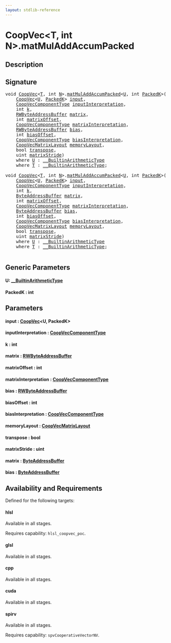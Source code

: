 ```yaml
---
layout: stdlib-reference
---
```


# CoopVec\<T, int N\>\.matMulAddAccumPacked

## Description





## Signature 

<pre>
<span class="code_keyword">void</span> <a href="index.html" class="code_type">CoopVec</a>&lt;<a href="index.html#typeparam-T" class="code_type">T</a>, <span class="code_keyword">int</span> <a href="index.html#decl-N" class="code_var">N</a>&gt;.<a href="matmuladdaccumpacked-369e.html">matMulAddAccumPacked</a>&lt;<a href="matmuladdaccumpacked-369e.html#typeparam-U" class="code_type">U</a>, <span class="code_keyword">int</span> <a href="matmuladdaccumpacked-369e.html#decl-PackedK" class="code_var">PackedK</a>&gt;(
    <a href="index.html" class="code_type">CoopVec</a>&lt;<a href="matmuladdaccumpacked-369e.html#typeparam-U" class="code_type">U</a>, <a href="matmuladdaccumpacked-369e.html#decl-PackedK" class="code_var">PackedK</a>&gt; <a href="matmuladdaccumpacked-369e.html#decl-input" class="code_param">input</a>,
    <a href="../coopveccomponenttype-047g/index.html" class="code_type">CoopVecComponentType</a> <a href="matmuladdaccumpacked-369e.html#decl-inputInterpretation" class="code_param">inputInterpretation</a>,
    <span class="code_keyword">int</span> <a href="matmuladdaccumpacked-369e.html#decl-k" class="code_param">k</a>,
    <a href="../rwbyteaddressbuffer-0126d/index.html" class="code_type">RWByteAddressBuffer</a> <a href="matmuladdaccumpacked-369e.html#decl-matrix" class="code_param">matrix</a>,
    <span class="code_keyword">int</span> <a href="matmuladdaccumpacked-369e.html#decl-matrixOffset" class="code_param">matrixOffset</a>,
    <a href="../coopveccomponenttype-047g/index.html" class="code_type">CoopVecComponentType</a> <a href="matmuladdaccumpacked-369e.html#decl-matrixInterpretation" class="code_param">matrixInterpretation</a>,
    <a href="../rwbyteaddressbuffer-0126d/index.html" class="code_type">RWByteAddressBuffer</a> <a href="matmuladdaccumpacked-369e.html#decl-bias" class="code_param">bias</a>,
    <span class="code_keyword">int</span> <a href="matmuladdaccumpacked-369e.html#decl-biasOffset" class="code_param">biasOffset</a>,
    <a href="../coopveccomponenttype-047g/index.html" class="code_type">CoopVecComponentType</a> <a href="matmuladdaccumpacked-369e.html#decl-biasInterpretation" class="code_param">biasInterpretation</a>,
    <a href="../coopvecmatrixlayout-047d/index.html" class="code_type">CoopVecMatrixLayout</a> <a href="matmuladdaccumpacked-369e.html#decl-memoryLayout" class="code_param">memoryLayout</a>,
    <span class="code_keyword">bool</span> <a href="matmuladdaccumpacked-369e.html#decl-transpose" class="code_param">transpose</a>,
    <span class="code_keyword">uint</span> <a href="matmuladdaccumpacked-369e.html#decl-matrixStride" class="code_param">matrixStride</a>)
    <span class='code_keyword'>where</span> <a href="matmuladdaccumpacked-369e.html#typeparam-U" class="code_type">U</a> : <a href="../../interfaces/0_builtinarithmetictype-029j/index.html" class="code_type">__BuiltinArithmeticType</a>
    <span class='code_keyword'>where</span> <a href="index.html#typeparam-T" class="code_type">T</a> : <a href="../../interfaces/0_builtinarithmetictype-029j/index.html" class="code_type">__BuiltinArithmeticType</a>;

<span class="code_keyword">void</span> <a href="index.html" class="code_type">CoopVec</a>&lt;<a href="index.html#typeparam-T" class="code_type">T</a>, <span class="code_keyword">int</span> <a href="index.html#decl-N" class="code_var">N</a>&gt;.<a href="matmuladdaccumpacked-369e.html">matMulAddAccumPacked</a>&lt;<a href="matmuladdaccumpacked-369e.html#typeparam-U" class="code_type">U</a>, <span class="code_keyword">int</span> <a href="matmuladdaccumpacked-369e.html#decl-PackedK" class="code_var">PackedK</a>&gt;(
    <a href="index.html" class="code_type">CoopVec</a>&lt;<a href="matmuladdaccumpacked-369e.html#typeparam-U" class="code_type">U</a>, <a href="matmuladdaccumpacked-369e.html#decl-PackedK" class="code_var">PackedK</a>&gt; <a href="matmuladdaccumpacked-369e.html#decl-input" class="code_param">input</a>,
    <a href="../coopveccomponenttype-047g/index.html" class="code_type">CoopVecComponentType</a> <a href="matmuladdaccumpacked-369e.html#decl-inputInterpretation" class="code_param">inputInterpretation</a>,
    <span class="code_keyword">int</span> <a href="matmuladdaccumpacked-369e.html#decl-k" class="code_param">k</a>,
    <a href="../byteaddressbuffer-04b/index.html" class="code_type">ByteAddressBuffer</a> <a href="matmuladdaccumpacked-369e.html#decl-matrix" class="code_param">matrix</a>,
    <span class="code_keyword">int</span> <a href="matmuladdaccumpacked-369e.html#decl-matrixOffset" class="code_param">matrixOffset</a>,
    <a href="../coopveccomponenttype-047g/index.html" class="code_type">CoopVecComponentType</a> <a href="matmuladdaccumpacked-369e.html#decl-matrixInterpretation" class="code_param">matrixInterpretation</a>,
    <a href="../byteaddressbuffer-04b/index.html" class="code_type">ByteAddressBuffer</a> <a href="matmuladdaccumpacked-369e.html#decl-bias" class="code_param">bias</a>,
    <span class="code_keyword">int</span> <a href="matmuladdaccumpacked-369e.html#decl-biasOffset" class="code_param">biasOffset</a>,
    <a href="../coopveccomponenttype-047g/index.html" class="code_type">CoopVecComponentType</a> <a href="matmuladdaccumpacked-369e.html#decl-biasInterpretation" class="code_param">biasInterpretation</a>,
    <a href="../coopvecmatrixlayout-047d/index.html" class="code_type">CoopVecMatrixLayout</a> <a href="matmuladdaccumpacked-369e.html#decl-memoryLayout" class="code_param">memoryLayout</a>,
    <span class="code_keyword">bool</span> <a href="matmuladdaccumpacked-369e.html#decl-transpose" class="code_param">transpose</a>,
    <span class="code_keyword">uint</span> <a href="matmuladdaccumpacked-369e.html#decl-matrixStride" class="code_param">matrixStride</a>)
    <span class='code_keyword'>where</span> <a href="matmuladdaccumpacked-369e.html#typeparam-U" class="code_type">U</a> : <a href="../../interfaces/0_builtinarithmetictype-029j/index.html" class="code_type">__BuiltinArithmeticType</a>
    <span class='code_keyword'>where</span> <a href="index.html#typeparam-T" class="code_type">T</a> : <a href="../../interfaces/0_builtinarithmetictype-029j/index.html" class="code_type">__BuiltinArithmeticType</a>;

</pre>

## Generic Parameters

####  <a id="typeparam-U"></a>U: [\_\_BuiltinArithmeticType](../../interfaces/0_builtinarithmetictype-029j/index.html)
####  <a id="decl-PackedK"></a>PackedK  : int

## Parameters

####  <a id="decl-input"></a>input  : [CoopVec](index.html)\<U, PackedK\>
####  <a id="decl-inputInterpretation"></a>inputInterpretation  : [CoopVecComponentType](../coopveccomponenttype-047g/index.html)
####  <a id="decl-k"></a>k  : int
####  <a id="decl-matrix"></a>matrix  : [RWByteAddressBuffer](../rwbyteaddressbuffer-0126d/index.html)
####  <a id="decl-matrixOffset"></a>matrixOffset  : int
####  <a id="decl-matrixInterpretation"></a>matrixInterpretation  : [CoopVecComponentType](../coopveccomponenttype-047g/index.html)
####  <a id="decl-bias"></a>bias  : [RWByteAddressBuffer](../rwbyteaddressbuffer-0126d/index.html)
####  <a id="decl-biasOffset"></a>biasOffset  : int
####  <a id="decl-biasInterpretation"></a>biasInterpretation  : [CoopVecComponentType](../coopveccomponenttype-047g/index.html)
####  <a id="decl-memoryLayout"></a>memoryLayout  : [CoopVecMatrixLayout](../coopvecmatrixlayout-047d/index.html)
####  <a id="decl-transpose"></a>transpose  : bool
####  <a id="decl-matrixStride"></a>matrixStride  : uint
####  <a id="decl-matrix"></a>matrix  : [ByteAddressBuffer](../byteaddressbuffer-04b/index.html)
####  <a id="decl-bias"></a>bias  : [ByteAddressBuffer](../byteaddressbuffer-04b/index.html)

## Availability and Requirements

Defined for the following targets:

#### hlsl
Available in all stages.

Requires capability: `hlsl_coopvec_poc`.
#### glsl
Available in all stages.

#### cpp
Available in all stages.

#### cuda
Available in all stages.

#### spirv
Available in all stages.

Requires capability: `spvCooperativeVectorNV`.


